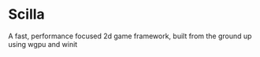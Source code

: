 # Scilla
A fast, performance focused 2d game framework, built from the ground up using wgpu and winit
